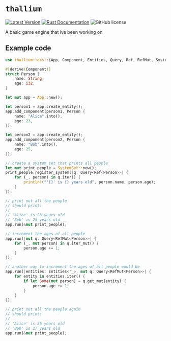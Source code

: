 # `thallium`

[![Latest Version](https://img.shields.io/crates/v/thallium.svg)](https://crates.io/crates/thallium)
[![Rust Documentation](https://docs.rs/thallium/badge.svg)](https://docs.rs/thallium)
![GitHub license](https://img.shields.io/badge/license-MIT-blue.svg)

A basic game engine that ive been working on

## Example code

```rust
use thallium::ecs::{App, Component, Entities, Query, Ref, RefMut, SystemSet};

#[derive(Component)]
struct Person {
    name: String,
    age: i32,
}

let mut app = App::new();

let person1 = app.create_entity();
app.add_component(person1, Person {
    name: "Alice".into(),
    age: 23,
});

let person2 = app.create_entity();
app.add_component(person2, Person {
    name: "Bob".into(),
    age: 25,
});

// create a system set that prints all people
let mut print_people = SystemSet::new();
print_people.register_system(|q: Query<Ref<Person>>| {
    for (_, person) in q.iter() {
        println!("'{}' is {} years old", person.name, person.age);
    }
});

// print out all the people
// should print:
//
// 'Alice' is 23 years old
// 'Bob' is 25 years old
app.run(&mut print_people);

// increment the ages of all people
app.run(|mut q: Query<RefMut<Person>>| {
    for (_, mut person) in q.iter_mut() {
        person.age += 1;
    }
});

// another way to increment the ages of all people would be
app.run(|entities: Entities<'_>, mut q: Query<RefMut<Person>>| {
    for entity in entities.iter() {
        if let Some(mut person) = q.get_mut(entity) {
            person.age += 1;
        }
    }
});

// print out all the people again
// should print:
//
// 'Alice' is 25 years old
// 'Bob' is 27 years old
app.run(&mut print_people);
```
